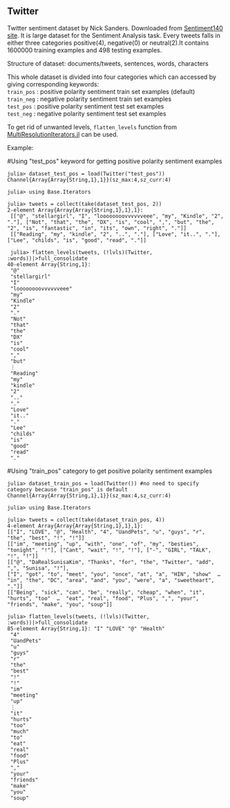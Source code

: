 ## Twitter

Twitter sentiment dataset by Nick Sanders. Downloaded from [Sentiment140 site](http://help.sentiment140.com/for-students).
It is large dataset for the Sentiment Analysis task. Every tweets falls in either three categories positive(4), negative(0) or neutral(2).It contains 1600000 training examples and 498 testing examples.

Structure of dataset:
documents/tweets, sentences, words, characters

This whole dataset is divided into four categories which can accessed by giving corresponding keywords: <br>
`train_pos`   :   positive polarity sentiment train set examples (default) <br>
`train_neg`   :   negative polarity sentiment train set examples <br>
`test_pos`    :   positive polarity sentiment test set examples <br>
`test_neg`    :   negative polarity sentiment test set examples <br>

To get rid of unwanted levels, `flatten_levels` function from [MultiResolutionIterators.jl](https://github.com/oxinabox/MultiResolutionIterators.jl) can be used.

Example:

#Using "test_pos" keyword for getting positive polarity sentiment examples

```
julia> dataset_test_pos = load(Twitter("test_pos"))
Channel{Array{Array{String,1},1}}(sz_max:4,sz_curr:4)

julia> using Base.Iterators

julia> tweets = collect(take(dataset_test_pos, 2))
2-element Array{Array{Array{String,1},1},1}:
 [["@", "stellargirl", "I", "loooooooovvvvvveee", "my", "Kindle", "2", "."], ["Not", "that", "the", "DX", "is", "cool", ",", "but", "the", "2", "is", "fantastic", "in", "its", "own", "right", "."]]
 [["Reading", "my", "kindle", "2", "..", "."], ["Love", "it..", "."], ["Lee", "childs", "is", "good", "read", "."]]

 julia> flatten_levels(tweets, (!lvls)(Twitter, :words))|>full_consolidate
40-element Array{String,1}:
 "@"
 "stellargirl"
 "I"
 "loooooooovvvvvveee"
 "my"
 "Kindle"
 "2"
 "."
 "Not"
 "that"
 "the"
 "DX"
 "is"
 "cool"
 ","
 "but"
 ⋮
 "Reading"
 "my"
 "kindle"
 "2"
 ".."
 "."
 "Love"
 "it.."
 "."
 "Lee"
 "childs"
 "is"
 "good"
 "read"
 "."
```

#Using "train_pos" category to get positive polarity sentiment examples

```
julia> dataset_train_pos = load(Twitter()) #no need to specify category because "train_pos" is default
Channel{Array{Array{String,1},1}}(sz_max:4,sz_curr:4)

julia> using Base.Iterators

julia> tweets = collect(take(dataset_train_pos, 4))
4-element Array{Array{Array{String,1},1},1}:
[["I", "LOVE", "@", "Health", "4", "UandPets", "u", "guys", "r", "the", "best", "!", "!"]]
[["im", "meeting", "up", "with", "one", "of", "my", "besties", "tonight", "!"], ["Cant", "wait", "!", "!"], ["-", "GIRL", "TALK", "!", "!"]]
[["@", "DaRealSunisaKim", "Thanks", "for", "the", "Twitter", "add", ",", "Sunisa", "!"],
["I", "got", "to", "meet", "you", "once", "at", "a", "HIN", "show"  …  "in", "the", "DC", "area", "and", "you", "were", "a", "sweetheart", "."]]
[["Being", "sick", "can", "be", "really", "cheap", "when", "it", "hurts", "too"  …  "eat", "real", "food", "Plus", ",", "your", "friends", "make", "you", "soup"]]

julia> flatten_levels(tweets, (!lvls)(Twitter, :words))|>full_consolidate
85-element Array{String,1}: "I" "LOVE" "@" "Health"
 "4"
 "UandPets"
 "u"
 "guys"
 "r"
 "the"
 "best"
 "!"
 "!"
 "im"
 "meeting"
 "up"
 ⋮
 "it"
 "hurts"
 "too"
 "much"
 "to"
 "eat"
 "real"
 "food"
 "Plus"
 ","
 "your"
 "friends"
 "make"
 "you"
 "soup"

```
